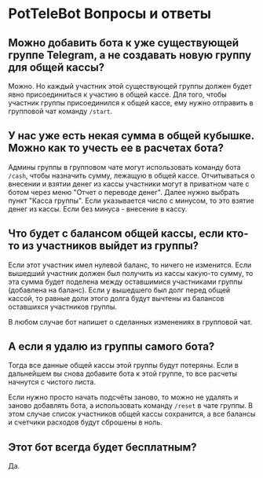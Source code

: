 # PotTeleBot Вопросы и ответы

## Можно добавить бота к уже существующей группе Telegram, а не создавать новую группу для общей кассы?

Можно. Но каждый участник этой существующей группы должен будет явно присоединиться к участию в общей кассе.
Для того, чтобы участник группы присоединился к общей кассе, ему нужно отправить в групповой чат команду `/start`.

## У нас уже есть некая сумма в общей кубышке. Можно как то учесть ее в расчетах бота?

Админы группы в групповом чате могут использовать команду бота `/cash`, чтобы назначить сумму, лежащую в общей кассе. Отчитываться о внесении и взятии денег из кассы участники могут в приватном чате с ботом через меню "Отчет о переводе денег". Далее нужно выбрать пункт "Касса группы". Если указывается число с минусом, то это взятие денег из кассы. Если без минуса - внесение в кассу.

## Что будет с балансом общей кассы, если кто-то из участников выйдет из группы?

Если этот участник имел нулевой баланс, то ничего не изменится. Если вышедший участник должен был получить из кассы какую-то сумму, то эта сумма будет поделена между оставшимися участниками группы (добавлена на баланс). Если у вышедшего был долг перед общей кассой, то равные доли этого долга будут вычтены из балансов оставшихся участников группы.

В любом случае бот напишет о сделанных изменениях в групповой чат.

## А если я удалю из группы самого бота?

Тогда все данные общей кассы этой группы будут потеряны. Если в дальнейшем вы снова добавите бота к этой группе, то все расчеты начнутся с чистого листа.

Если нужно просто начать подсчёты заново, то можно не удалять и заново добавлять бота, а использовать команду `/reset` в чате группы. В этом случае список участников общей кассы сохранится, а все балансы и счетчики расходов будут сброшены в ноль.

## Этот бот всегда будет бесплатным?

Да.

